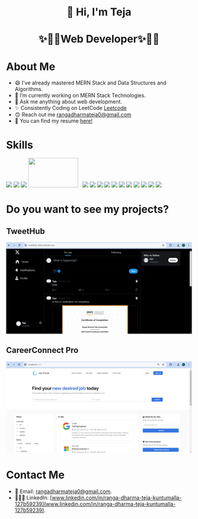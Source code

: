 <div align="center">
  <h1>👋 Hi, I'm Teja</h1>
</div>
<div align="center">
  <h1>✨🎉🎊Web Developer✨🎉🎊</h1>
</div>

# About Me
- 😄 I've already mastered MERN Stack and Data Structures and Algorithms.
- 🔭 I’m currently working on MERN Stack Technologies.
- 🔔 Ask me anything about web development.
- ✨ Consistently Coding on LeetCode [Leetcode](https://leetcode.com/u/ranga_dharma_teja/)
- 😊 Reach out me [rangadharmateja0@gmail.com](rangadharmateja0@gmail.com)
- 🥇 You can find my resume [here!]()
  

# Skills 
![](https://camo.githubusercontent.com/701b46c1e1dc9fb3be6d57e01ab8b1424861c607048d6797c1493c59c904d39a/68747470733a2f2f7777772e766563746f726c6f676f2e7a6f6e652f6c6f676f732f77335f68746d6c352f77335f68746d6c352d617232312e737667) 
![](https://camo.githubusercontent.com/989e1df1f8ff8d155b8737966ef21433650515ee07a9ae79a415242e94248f2a/68747470733a2f2f7777772e766563746f726c6f676f2e7a6f6e652f6c6f676f732f77335f6373732f77335f6373732d617232312e737667)
![](https://camo.githubusercontent.com/a05905090f5bae1d6f517326b610a689056f7beaf5097a74ee3b08b4ba198d5e/68747470733a2f2f7777772e766563746f726c6f676f2e7a6f6e652f6c6f676f732f6a6176617363726970742f6a6176617363726970742d617232312e737667)
<img src="https://blog.theodo.com/_astro/ts_logo.BstCNrTU_1Dbxpr.webp" width="135" height = "80"/> &nbsp; 
![](https://camo.githubusercontent.com/d162bd18d9e5c3f924f5e0b64348cb0f57b3b84914e7ac505302d6240cf1b781/68747470733a2f2f7777772e766563746f726c6f676f2e7a6f6e652f6c6f676f732f72656163746a732f72656163746a732d617232312e737667)
![](https://camo.githubusercontent.com/4fd113a0e279ff2e1408411d1cd467d55d9b09ae9d13fc0f07d21fece319c61b/68747470733a2f2f7777772e766563746f726c6f676f2e7a6f6e652f6c6f676f732f6e6f64656a732f6e6f64656a732d617232312e737667)
![](https://camo.githubusercontent.com/6fa50c64c899466805b15a2ea70457e42022c3bc07f2e0d270069fc216dc9d9e/68747470733a2f2f7777772e766563746f726c6f676f2e7a6f6e652f6c6f676f732f657870726573736a732f657870726573736a732d617232312e737667)
![](https://camo.githubusercontent.com/77ccbad94f86b0cba32cf3ee9cb5fce23c465125227af2f8306f06de9dd6982e/68747470733a2f2f7777772e766563746f726c6f676f2e7a6f6e652f6c6f676f732f6e706d6a732f6e706d6a732d617232312e737667)
![](https://camo.githubusercontent.com/9c0687a4479fd35bde45e05393cf167ccdc9550c2b907f49a7c6502af8a3dc3c/68747470733a2f2f7777772e766563746f726c6f676f2e7a6f6e652f6c6f676f732f6d6f6e676f64622f6d6f6e676f64622d617232312e737667)
![](https://camo.githubusercontent.com/842373051212a9c9c61fe72b9d636b2e7ed06f89120e8322ea5e67d01857cff8/68747470733a2f2f7777772e766563746f726c6f676f2e7a6f6e652f6c6f676f732f6d7973716c2f6d7973716c2d617232312e737667)
![](https://camo.githubusercontent.com/110bd3e7125c1b66dc8d6f3726c86294c58ad9f987aad0626a2b0acf09503c49/68747470733a2f2f7777772e766563746f726c6f676f2e7a6f6e652f6c6f676f732f676574626f6f7473747261702f676574626f6f7473747261702d617232312e737667)
![](https://camo.githubusercontent.com/60f5953347d22766f19d5905a12e1e9c00195a87a2e992a684890d63cd7b223c/68747470733a2f2f7777772e766563746f726c6f676f2e7a6f6e652f6c6f676f732f7461696c77696e646373732f7461696c77696e646373732d617232312e737667)
![](https://camo.githubusercontent.com/06b4e5bff59158170c7de80649579da23a0fdf97fb477775f829f012cd05ef22/68747470733a2f2f7777772e766563746f726c6f676f2e7a6f6e652f6c6f676f732f6a6176612f6a6176612d617232312e737667)
![](https://camo.githubusercontent.com/bbfc91d1722146450deba77bd68fc168ca346890f377fa0d77b27e906797cca5/68747470733a2f2f7777772e766563746f726c6f676f2e7a6f6e652f6c6f676f732f6769742d73636d2f6769742d73636d2d617232312e737667)
<img src="https://encrypted-tbn0.gstatic.com/images?q=tbn:ANd9GcRuT3vIwZ347Pzo8ZX4s3nNsdLHUqfYPrWLyw&s" width="160"/> &nbsp; &nbsp;
# Do you want to see my projects?
## TweetHub
[![](https://github.com/teja-86/TweetHub/blob/master/frontend/TweetHub%20Project%20.jpg)](https://tweethub-adle.onrender.com)
## CareerConnect Pro
[![](https://github.com/teja-86/CareerConnect-Pro/blob/main/CareerConnectPro.jpg)]()
# Contact Me
- 📧 Email: [rangadharmateja0@gmail.com](rangadharmateja0@gmail.com).
- 👨🏻‍💻 LinkedIn: [www.linkedin.com/in/ranga-dharma-teja-kuntumalla-127b59239](www.linkedin.com/in/ranga-dharma-teja-kuntumalla-127b59239).
